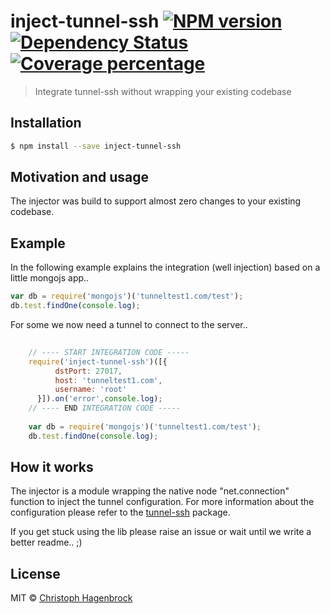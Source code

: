 # inject-tunnel-ssh [![NPM version][npm-image]][npm-url]  [![Dependency Status][daviddm-image]][daviddm-url] [![Coverage percentage][coveralls-image]][coveralls-url]
> Integrate tunnel-ssh without wrapping your existing codebase

## Installation

```sh
$ npm install --save inject-tunnel-ssh
```
## Motivation and usage
The injector was build to support almost zero changes to your existing codebase. 

## Example

In the following example explains the integration (well injection) 
based on a little mongojs app.. 

```js
var db = require('mongojs')('tunneltest1.com/test');
db.test.findOne(console.log);
```
For some we now need a tunnel to connect to the server..

```js
  
    // ---- START INTEGRATION CODE -----
    require('inject-tunnel-ssh')([{
          dstPort: 27017,
          host: 'tunneltest1.com',
          username: 'root'
      }]).on('error',console.log);
    // ---- END INTEGRATION CODE -----
      
    var db = require('mongojs')('tunneltest1.com/test');
    db.test.findOne(console.log);
```


## How it works
The injector is a module wrapping the native node "net.connection" function to inject 
the tunnel configuration. 
For more information about the configuration please refer to the [tunnel-ssh](https://github.com/Finanzchef24-GmbH/tunnel-ssh) package.



If you get stuck using the lib please raise an issue or wait until we 
write a better readme.. ;) 


## License

MIT © [Christoph Hagenbrock](agebrock.com)


[npm-image]: https://badge.fury.io/js/inject-tunnel-ssh.svg
[npm-url]: https://npmjs.org/package/inject-tunnel-ssh
[travis-image]: https://travis-ci.org/agebrock/inject-tunnel-ssh.svg?branch=master
[travis-url]: https://travis-ci.org/agebrock/inject-tunnel-ssh
[daviddm-image]: https://david-dm.org/agebrock/inject-tunnel-ssh.svg?theme=shields.io
[daviddm-url]: https://david-dm.org/agebrock/inject-tunnel-ssh
[coveralls-image]: https://coveralls.io/repos/github/agebrock/inject-tunnel-ssh/badge.svg
[coveralls-url]: https://coveralls.io/r/agebrock/inject-tunnel-ssh
